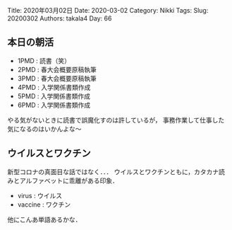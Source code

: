 ﻿Title: 2020年03月02日
Date: 2020-03-02
Category: Nikki
Tags: 
Slug: 20200302
Authors: takala4
Day: 66


## 本日の朝活

 * 1PMD : 読書（笑）
 * 2PMD : 春大会概要原稿執筆
 * 3PMD : 春大会概要原稿執筆
 * 4PMD : 入学関係書類作成 
 * 5PMD : 入学関係書類作成
 * 6PMD : 入学関係書類作成


やる気がないときに読書で誤魔化すのは許しているが，
事務作業して仕事した気になるのはいかんよな～

## ウイルスとワクチン

新型コロナの真面目な話ではなく．．．
ウイルスとワクチンともに，カタカナ読みとアルファベットに乖離がある印象．


* virus : ウイルス
* vaccine : ワクチン


他にこんあ単語あるかな．
